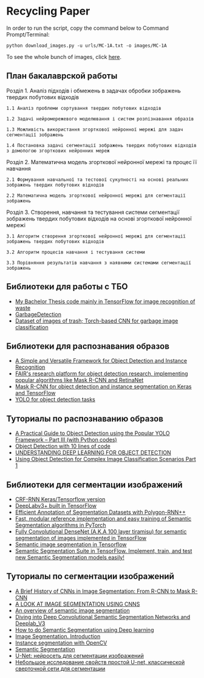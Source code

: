 # Recycling Paper

In order to run the script, copy the command below to Command Prompt/Terminal:
```
python download_images.py -u urls/MC-1A.txt -o images/MC-1A
```

To see the whole bunch of images, click [here](https://drive.google.com/open?id=1XziHAVKZdIyzfYfFJ8JfktIea8KQDwaK).


## План бакалаврской работы

Розділ 1. Аналіз підходів і обмежень в задачах обробки зображень твердих побутових відходів
    
    1.1 Аналіз проблеми сортування твердих побутових відходів
    
    1.2 Задачі нейромережевого моделювання і систем розпізнавання образів
    
    1.3 Можливість використання згорткової нейронної мережі для задач сегментації зображень
    
    1.4 Постановка задачі сегментації зображень твердих побутових відходів з домопогою згорткових нейронних мереж


Розділ 2. Математична модель згорткової нейронної мережі та процес її навчання
    
    2.1 Формування навчальної та тестової сукупності на основі реальних зображень твердих побутових відходів
    
    2.2 Математична модель згорткової нейронної мережі для сегментації зображень


Розділ 3. Створення, навчання та тестування системи сегментації зображень твердих побутових відходів на основі згорткової нейронної мережі
    
    3.1 Алгоритм створення згорткової нейронної мережі для сегментації зображень твердих побутових відходів
    
    3.2 Алгоритм процесів навчання і тестування системи
    
    3.3 Порівняння результатів навчання з наявними системами сегментації зображень

## Библиотеки для работы с ТБО

* [My Bachelor Thesis code mainly in TensorFlow for image recognition of waste](https://github.com/jodik/Bachelor-thesis)
* [GarbageDetection](https://github.com/FriendOrYes/GarbageDetection/tree/bot_only)
* [Dataset of images of trash; Torch-based CNN for garbage image classification](https://github.com/garythung/trashnet)

## Библиотеки для распознавания образов

* [A Simple and Versatile Framework for Object Detection and Instance Recognition](https://github.com/TuSimple/simpledet)
* [FAIR's research platform for object detection research, implementing popular algorithms like Mask R-CNN and RetinaNet](https://github.com/facebookresearch/Detectron)
* [Mask R-CNN for object detection and instance segmentation on Keras and TensorFlow](https://github.com/matterport/Mask_RCNN)
* [YOLO for object detection tasks](https://github.com/vietnguyen91/Yolo-v2-pytorch?fbclid=IwAR3R2d1AJSW8NQIie41EViMfGwgULmjqLcC6n7jxMON2oZ4B-5GdrhjYd0M)

## Туториалы по распознаванию образов

* [A Practical Guide to Object Detection using the Popular YOLO Framework – Part III (with Python codes)](https://www.analyticsvidhya.com/blog/2018/12/practical-guide-object-detection-yolo-framewor-python/?utm_source=twitter.com)
* [Object Detection with 10 lines of code](https://towardsdatascience.com/object-detection-with-10-lines-of-code-d6cb4d86f606)
* [UNDERSTANDING DEEP LEARNING FOR OBJECT DETECTION](http://zoey4ai.com/2018/05/12/deep-learning-object-detection/)
* [Using Object Detection for Complex Image Classification Scenarios Part 1](https://towardsdatascience.com/using-object-detection-for-complex-image-classification-scenarios-part-1-779c87d1eecb)

## Библиотеки для сегментации изображений

* [CRF-RNN Keras/Tensorflow version](https://github.com/sadeepj/crfasrnn_keras)
* [DeepLabv3+ built in TensorFlow](https://github.com/rishizek/tensorflow-deeplab-v3-plus)
* [Efficient Annotation of Segmentation Datasets with Polygon-RNN++](http://www.cs.toronto.edu/polyrnn/)
* [Fast, modular reference implementation and easy training of Semantic Segmentation algorithms in PyTorch](https://github.com/ycszen/TorchSeg)
* [Fully Convolutional DenseNet (A.K.A 100 layer tiramisu) for semantic segmentation of images implemented in TensorFlow](https://github.com/HasnainRaz/FC-DenseNet-TensorFlow?utm_campaign=Deep%20Learning%20Weekly&utm_medium=email&utm_source=Revue%20newsletter)
* [Semantic image segmentation in Tensorflow](https://github.com/arahusky/Tensorflow-Segmentation)
* [Semantic Segmentation Suite in TensorFlow. Implement, train, and test new Semantic Segmentation models easily!](https://github.com/GeorgeSeif/Semantic-Segmentation-Suite)

## Туториалы по сегментации изображений

* [A Brief History of CNNs in Image Segmentation: From R-CNN to Mask R-CNN](https://blog.athelas.com/a-brief-history-of-cnns-in-image-segmentation-from-r-cnn-to-mask-r-cnn-34ea83205de4)
* [A LOOK AT IMAGE SEGMENTATION USING CNNS](https://mohitjain.me/2018/09/30/a-look-at-image-segmentation/?utm_source=mybridge&utm_medium=blog&utm_campaign=read_more)
* [An overview of semantic image segmentation](https://www.jeremyjordan.me/semantic-segmentation/?fbclid=IwAR3hi-MXCUBtkwo7Urh5GkSCi3NsrHXZ2jPd2YIje9VeubcPx59Nz1LiAUk)
* [Diving into Deep Convolutional Semantic Segmentation Networks and Deeplab_V3](https://medium.freecodecamp.org/diving-into-deep-convolutional-semantic-segmentation-networks-and-deeplab-v3-4f094fa387df)
* [How to do Semantic Segmentation using Deep learning](https://medium.com/nanonets/how-to-do-image-segmentation-using-deep-learning-c673cc5862ef)
* [Image Segmentation. Introduction](https://leonardoaraujosantos.gitbooks.io/artificial-inteligence/content/image_segmentation.html)
* [Instance segmentation with OpenCV](https://www.pyimagesearch.com/2018/11/26/instance-segmentation-with-opencv/)
* [Semantic Segmentation](http://www.cs.toronto.edu/~tingwuwang/semantic_segmentation.pdf)
* [U-Net: нейросеть для сегментации изображений](https://neurohive.io/ru/vidy-nejrosetej/u-net-image-segmentation/)
* [Небольшое исследование свойств простой U-net, классической сверточной сети для сегментации](https://habr.com/ru/company/ods/blog/431512/)

